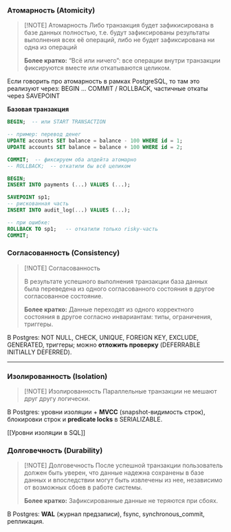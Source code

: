 ### Атомарность (Atomicity)

> [!NOTE] Атомарность
> Либо транзакция будет зафикисирована в базе данных полностью, т.е. будут зафиксированы результаты выполнения всех её операций, либо не будет зафиксирована ни одна из операций
> 
> **Более кратко:**
> “Всё или ничего”: все операции внутри транзакции фиксируются вместе или откатываются целиком.

Если говорить про атомарность в рамках PostgreSQL, то там это реализуют через: BEGIN … COMMIT / ROLLBACK, частичные откаты через SAVEPOINT

**Базовая транзакция**
``` SQL
BEGIN;  -- или START TRANSACTION

-- пример: перевод денег
UPDATE accounts SET balance = balance - 100 WHERE id = 1;
UPDATE accounts SET balance = balance + 100 WHERE id = 2;

COMMIT;  -- фиксируем оба апдейта атомарно
-- ROLLBACK;  -- откатили бы всё целиком
```

``` SQL
BEGIN;
INSERT INTO payments (...) VALUES (...);

SAVEPOINT sp1;
-- рискованная часть
INSERT INTO audit_log(...) VALUES (...);

-- при ошибке:
ROLLBACK TO sp1;   -- откатили только risky-часть
COMMIT;
```

### Согласованность (Consistency)

> [!NOTE] Согласованность
> 
> В результате успешного выполнения транзакции база данных была переведена из одного согласованного состояния в другое согласованное состояние.
> 
> **Более кратко:**
> Данные переходят из одного корректного состояния в другое согласно инвариантам: типы, ограничения, триггеры.

В Postgres: NOT NULL, CHECK, UNIQUE, FOREIGN KEY, EXCLUDE, GENERATED, триггеры; можно **отложить проверку** (DEFERRABLE INITIALLY DEFERRED).

****

### Изолированность (Isolation)

> [!NOTE] Изолированность
> Параллельные транзакции не мешают друг другу логически.

В Postgres: уровни изоляции + **MVCC** (snapshot-видимость строк), блокировки строк и **predicate locks** в SERIALIZABLE.

[[Уровни изоляции в SQL]]
### Долговечность (Durability)

> [!NOTE] Долговечность
> После успешной транзакции пользователь должен быть уверен, что данные надежна сохранены в базе данных и впоследствии могут быть извлечены из нее, независимо от возможных сбоев в работе системы.
> 
> **Более кратко:**
> Зафиксированные данные не теряются при сбоях.

В Postgres: **WAL** (журнал предзаписи), fsync, synchronous_commit, репликация.